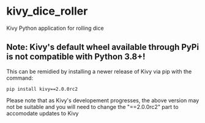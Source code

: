 # kivy_dice_roller
Kivy Python application for rolling dice
## Note: Kivy's default wheel available through PyPi is not compatible with Python 3.8+!
This can be remidied by installing a newer release of Kivy via pip with the command:

```
pip install kivy==2.0.0rc2
```
Please note that as Kivy's developement progresses, the above version may not be suitable and you will need to change the "==2.0.0rc2" part to accomodate updates to Kivy

